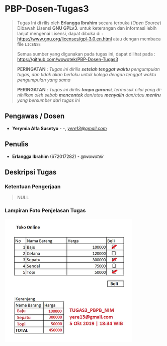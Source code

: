 # PBP-Dosen-Tugas3

> Tugas Ini di rilis oleh  **Erlangga Ibrahim** secara terbuka (*Open Source*)
> Dibawah Lisensi **GNU GPLv3**. untuk keterangan dan informasi lebih lanjut mengenai
> Lisensi, dapat dibuka di : https://www.gnu.org/licenses/gpl-3.0.en.html
> atau dengan membaca file `LICENSE`
>  
> Semua sumber yang digunakan pada tugas ini, dapat dilihat pada :
> https://github.com/wowotek/PBP-Dosen-Tugas3
>  
> **PERINGATAN** : *Tugas ini dirilis **setelah tenggat waktu** pengumpulan tugas, dan tidak akan berlaku untuk kolega dengan tenggat waktu pengumpulan yang sama*
>  
> **PERINGATAN** : *Tugas ini dirilis **tanpa garansi**, termasuk nilai yang di-nihilkan oleh sebab **mencontek** dan/atau **menyalin** dan/atau **meniru** yang bersumber dari tugas ini*

## Pengawas / Dosen

* **Yerymia Alfa Susetyo** - *-*, *yere13@gmail.com*

## Penulis

* **Erlangga Ibrahim** (672017282) - *@wowotek*

## Deskripsi Tugas

### Ketentuan Pengerjaan
> NULL
### Lampiran Foto Penjelasan Tugas
![tugas](tugas.jpeg)